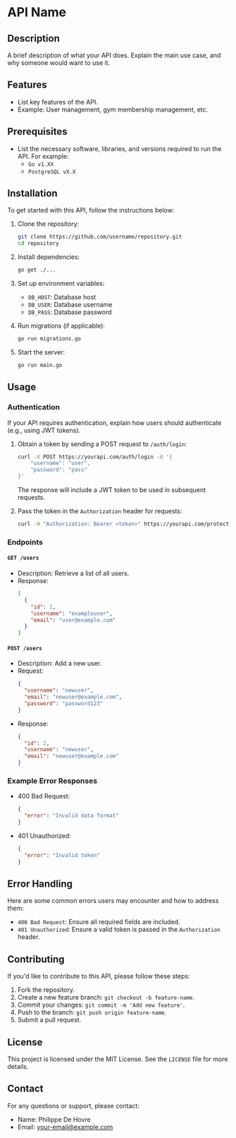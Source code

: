 # API Name

## Description

A brief description of what your API does. Explain the main use case, and why someone would want to use it.

## Features

- List key features of the API.
- Example: User management, gym membership management, etc.

## Prerequisites

- List the necessary software, libraries, and versions required to run the API. For example:
  - `Go v1.XX`
  - `PostgreSQL vX.X`

## Installation

To get started with this API, follow the instructions below:

1. Clone the repository:
   ```bash
   git clone https://github.com/username/repository.git
   cd repository
   ```
2. Install dependencies:
   ```bash
   go get ./...
   ```
3. Set up environment variables:

   - `DB_HOST`: Database host
   - `DB_USER`: Database username
   - `DB_PASS`: Database password

4. Run migrations (if applicable):

   ```bash
   go run migrations.go
   ```

5. Start the server:
   ```bash
   go run main.go
   ```

## Usage

### Authentication

If your API requires authentication, explain how users should authenticate (e.g., using JWT tokens).

1. Obtain a token by sending a POST request to `/auth/login`:

   ```bash
   curl -X POST https://yourapi.com/auth/login -d '{
       "username": "user",
       "password": "pass"
   }'
   ```

   The response will include a JWT token to be used in subsequent requests.

2. Pass the token in the `Authorization` header for requests:
   ```bash
   curl -H "Authorization: Bearer <token>" https://yourapi.com/protected-endpoint
   ```

### Endpoints

#### `GET /users`

- Description: Retrieve a list of all users.
- Response:
  ```json
  [
    {
      "id": 1,
      "username": "exampleuser",
      "email": "user@example.com"
    }
  ]
  ```

#### `POST /users`

- Description: Add a new user.
- Request:
  ```json
  {
    "username": "newuser",
    "email": "newuser@example.com",
    "password": "password123"
  }
  ```
- Response:
  ```json
  {
    "id": 2,
    "username": "newuser",
    "email": "newuser@example.com"
  }
  ```

### Example Error Responses

- 400 Bad Request:

  ```json
  {
    "error": "Invalid data format"
  }
  ```

- 401 Unauthorized:
  ```json
  {
    "error": "Invalid token"
  }
  ```

## Error Handling

Here are some common errors users may encounter and how to address them:

- `400 Bad Request`: Ensure all required fields are included.
- `401 Unauthorized`: Ensure a valid token is passed in the `Authorization` header.

## Contributing

If you'd like to contribute to this API, please follow these steps:

1. Fork the repository.
2. Create a new feature branch: `git checkout -b feature-name`.
3. Commit your changes: `git commit -m 'Add new feature'`.
4. Push to the branch: `git push origin feature-name`.
5. Submit a pull request.

## License

This project is licensed under the MIT License. See the `LICENSE` file for more details.

## Contact

For any questions or support, please contact:

- Name: Philippe De Hovre
- Email: your-email@example.com

